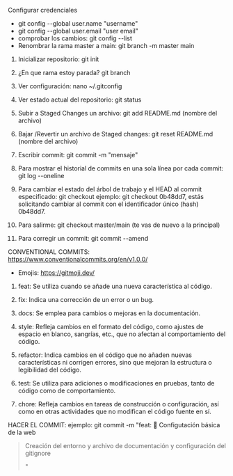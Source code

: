 Configurar credenciales
* git config --global user.name "username"
* git config --global user.email "user email"
* comprobar los cambios: git config --list
* Renombrar la rama master a main: git branch -m master main


1. Inicializar repositorio: git init
2. ¿En que rama estoy parada? git branch
3. Ver configuración: nano ~/.gitconfig
4. Ver estado actual del repositorio: git status
5. Subir a Staged Changes un archivo: git add README.md (nombre del archivo)
6. Bajar /Revertir un archivo de Staged changes: git reset README.md (nombre del archivo)
7. Escribir commit: git commit -m "mensaje"
8. Para mostrar el historial de commits en una sola línea por cada commit: git log --oneline

9. Para cambiar el estado del árbol de trabajo y el HEAD al commit especificado: git checkout <commit> ejemplo: git checkout 0b48dd7, estás solicitando cambiar al commit con el identificador único (hash) 0b48dd7.

10. Para salirme: git checkout master/main (te vas de nuevo a la principal)

11. Para corregir un commit: git commit --amend







CONVENTIONAL COMMITS:
https://www.conventionalcommits.org/en/v1.0.0/
* Emojis: https://gitmoji.dev/


1. feat: Se utiliza cuando se añade una nueva característica al código.

2. fix: Indica una corrección de un error o un bug.

3. docs: Se emplea para cambios o mejoras en la documentación.

4. style: Refleja cambios en el formato del código, como ajustes de espacio en blanco, sangrías, etc., que no afectan al comportamiento del código.

5. refactor: Indica cambios en el código que no añaden nuevas características ni corrigen errores, sino que mejoran la estructura o legibilidad del código.

6. test: Se utiliza para adiciones o modificaciones en pruebas, tanto de código como de comportamiento.

7. chore: Refleja cambios en tareas de construcción o configuración, así como en otras actividades que no modifican el código fuente en sí.



HACER EL COMMIT:
ejemplo:
git commit -m "feat: :tada: Configutación básica de la web
> 
> Creación del entorno y archivo de documentación y configuración del gitignore
> 
> "
